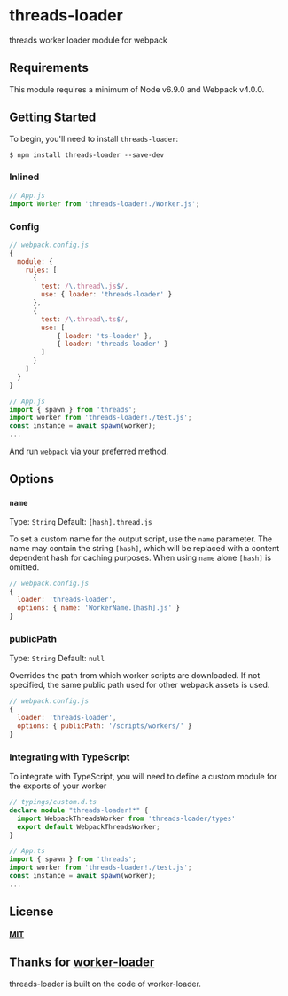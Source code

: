# threads-loader

threads worker loader module for webpack

## Requirements

This module requires a minimum of Node v6.9.0 and Webpack v4.0.0.

## Getting Started

To begin, you'll need to install `threads-loader`:

```console
$ npm install threads-loader --save-dev
```

### Inlined

```js
// App.js
import Worker from 'threads-loader!./Worker.js';
```

### Config

```js
// webpack.config.js
{
  module: {
    rules: [
      {
        test: /\.thread\.js$/,
        use: { loader: 'threads-loader' }
      },
      {
        test: /\.thread\.ts$/,
        use: [
            { loader: 'ts-loader' },
            { loader: 'threads-loader' }
        ]
      }
    ]
  }
}
```

```js
// App.js
import { spawn } from 'threads';
import worker from 'threads-loader!./test.js';
const instance = await spawn(worker);
...
```

And run `webpack` via your preferred method.

## Options

### `name`

Type: `String`
Default: `[hash].thread.js`

To set a custom name for the output script, use the `name` parameter. The name
may contain the string `[hash]`, which will be replaced with a content dependent
hash for caching purposes. When using `name` alone `[hash]` is omitted.

```js
// webpack.config.js
{
  loader: 'threads-loader',
  options: { name: 'WorkerName.[hash].js' }
}
```

### publicPath

Type: `String`
Default: `null`

Overrides the path from which worker scripts are downloaded. If not specified,
the same public path used for other webpack assets is used.

```js
// webpack.config.js
{
  loader: 'threads-loader',
  options: { publicPath: '/scripts/workers/' }
}
```

### Integrating with TypeScript

To integrate with TypeScript, you will need to define a custom module for the exports of your worker

```typescript
// typings/custom.d.ts
declare module "threads-loader!*" {
  import WebpackThreadsWorker from 'threads-loader/types'
  export default WebpackThreadsWorker;
}
```

```typescript
// App.ts
import { spawn } from 'threads';
import worker from 'threads-loader!./test.js';
const instance = await spawn(worker);
...
```

## License

#### [MIT](./LICENSE)

## Thanks for [worker-loader](https://github.com/webpack-contrib/worker-loader)
threads-loader is built on the code of worker-loader.